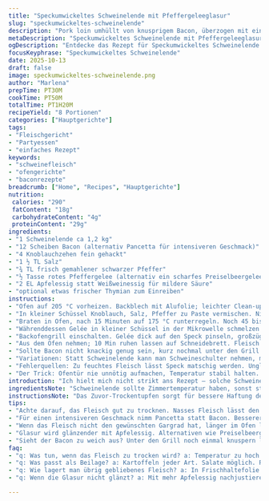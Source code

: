 ```yaml
---
title: "Speckumwickeltes Schweinelende mit Pfeffergeleeglasur"
slug: "speckumwickeltes-schweinelende"
description: "Pork loin umhüllt von knusprigem Bacon, überzogen mit einer würzigen Pfeffergeleeglasur. Gegart im Ofen, zuerst heiß, danach moderat, um saftiges Fleisch zu garantieren. Mit Weißweinessig verfeinert, der der Glasur Tiefe verleiht. Wichtig: Fleisch trocken tupfen, Bacon richtig einschlagen, Sitz prüfen. Mikrowelle hilft beim Schmelzen der Glasur, schnelles Intervallzwischenschalten verhindert Überkochen. Nach dem Gratinieren kurz ruhen lassen, damit Säfte sich verteilen. Ein Rezept mit Variationen in Zutaten und Kochzeiten, Tipps zur Fehlervermeidung inklusive."
metaDescription: "Speckumwickeltes Schweinelende mit Pfeffergeleeglasur – saftiges Fleisch, knuspriger Bacon und würzige Glasur für dein nächstes Festessen."
ogDescription: "Entdecke das Rezept für Speckumwickeltes Schweinelende mit Pfeffergeleeglasur. Ein Genuss für jeden Anlass, saftig und voll im Geschmack."
focusKeyphrase: "Speckumwickeltes Schweinelende"
date: 2025-10-13
draft: false
image: speckumwickeltes-schweinelende.png
author: "Marlena"
prepTime: PT30M
cookTime: PT50M
totalTime: PT1H20M
recipeYield: "8 Portionen"
categories: ["Hauptgerichte"]
tags:
- "Fleischgericht"
- "Partyessen"
- "einfaches Rezept"
keywords:
- "schweinefleisch"
- "ofengerichte"
- "baconrezepte"
breadcrumb: ["Home", "Recipes", "Hauptgerichte"]
nutrition: 
 calories: "290"
 fatContent: "18g"
 carbohydrateContent: "4g"
 proteinContent: "29g"
ingredients:
- "1 Schweinelende ca 1,2 kg"
- "12 Scheiben Bacon (alternativ Pancetta für intensiveren Geschmack)"
- "4 Knoblauchzehen fein gehackt"
- "1 ½ TL Salz"
- "¾ TL frisch gemahlener schwarzer Pfeffer"
- "½ Tasse rotes Pfeffergelee (alternativ ein scharfes Preiselbeergelee)"
- "2 EL Apfelessig statt Weißweinessig für mildere Säure"
- "optional etwas frischer Thymian zum Einreiben"
instructions:
- "Ofen auf 205 °C vorheizen. Backblech mit Alufolie; leichter Clean-up später. Fleisch auspacken, trocken tupfen mit Küchenpapier. Ist der Fleischfilm feucht bleibt Bacon nicht knackig."
- "In kleiner Schüssel Knoblauch, Salz, Pfeffer zu Paste vermischen. Nicht zu flüssig! Sonst läuft alles runter. Paste großzügig auf der Lende verteilen; jede Fläche einmassieren. Wer hat, nimmt frischen Thymian dazu. Dann Speckscheiben eng um den Braten wickeln; Enden darunter stecken, damit nichts aufplustert."
- "Braten in Ofen, nach 15 Minuten auf 175 °C runterregeln. Noch 45 bis 55 Minuten garen, bis Thermometer innen 63 °C anzeigt. Das ist rosa und saftig, nicht trocken. Tipp: Am besten Fleisch-Temperatur in dickster Stelle messen, und das Thermometer immer gleich einführen, sonst Unterschied."
- "Währenddessen Gelée in kleiner Schüssel in der Mikrowelle schmelzen. Intervalle zu je 10 Sekunden einhalten; umrühren zwischendurch. Sonst brennt Zucker leicht an, Geschmack kaputt. Apfelessig unterrühren. Säure bringt Balance und lässt Glasur glänzen."
- "Backofengrill einschalten. Gelée dick auf den Speck pinseln, großzügig. Wieder in den Ofen, bis Bacon knusprig knackt und Glasur blubbert. Aufpassen! Alle paar Minuten kontrollieren. Wenn Kohle-Geruch aufkommt, raus damit."
- "Aus dem Ofen nehmen; 10 Min ruhen lassen auf Schneidebrett. Fleisch entspannt, Säfte verteilen sich. Lende in Scheiben schneiden, restliche Glasur dazu reichen; mehr Aroma, mehr Crunch."
- "Sollte Bacon nicht knackig genug sein, kurz nochmal unter den Grill oder in trockenem heißen Topf knuspern. Wenn Glasur zu dick wird, mit etwas Wasser glatt rühren."
- "Variationen: Statt Schweinelende kann man Schweineschulter nehmen, muss aber länger garen und braucht etwas mehr Geduld. Pancetta gibt mehr Würze als Bacon, harmoniert besonders mit Apfelessig. Preiselbeergelee als Ersatz für Pfeffergelee – andere Noten, mehr säuerlich-süß."
- "Fehlerquellen: Zu feuchtes Fleisch lässt Speck matschig werden. Ungleichmäßiges Wickeln sorgt für trockenere Stellen. Wer keine Mikrowelle hat, Gelée im Wasserbad schmelzen, aber vorsichtig bleiben mit Hitze."
- "Der Trick: Ofentür nie unnötig aufmachen, Temperatur stabil halten. Aromatisch wird es, wenn ihr die Paste auch ein paar Stunden vorher macht und das Fleisch einzieht. Ich lasse beim letzten Mal Speck einige Minuten länger knusprig werden; der Kontrast zwischen knusprig und weich ist entscheidend."
introduction: "Ich hielt mich nicht strikt ans Rezept – solche Schweinelenden brauchen Timing und Gefühl. Die Baconhülle soll knusprig sein, das Fleisch trotzdem rosa. Knoblauchpaste statt rohem gehackten Knoblauch gibt mehr Tiefe, Salz und Pfeffer nicht einfach draufklatschen. Pfeffergelee bringt die Schärfe, aber die Gläser sind oft Quatsch; probier mal Apfelessig und rotes Pfeffergelee oder sogar Preiselbeere für eine andere Richtung. Mikrowelle zum Schmelzen der Glasur? Schneller als Wasserbad, aber Achtung; nichts anbrennen lassen. Man merkt schon am Klang des Specks, wann es richtig knackt. Restwärme zum Ruhen lassen zwingend – sonst läuft alles raus und die lange Wartezeit wirkt sich nicht aus."
ingredientsNote: "Schweinelende sollte Zimmertemperatur haben, sonst stockt Fleisch bei Hitze zu schnell. Bacon klappen Pancetta oder sogar Serrano- oder Parmaschinken für spezielle Note. Knoblauch paste statt pur gibt nicht punktuell, sondern rundherum Geschmack. Pfeffergelee ist Grundzutat, die man substituieren kann durch Preiselbeergelee mit Chiliflocken für mehr Schärfe. Apfelessig mildert Säure gegenüber Weißweinessig – kann auch Essig weglassen, dann mehr Frische durch Zitronensaft reinbringen. Beim Wickeln darauf achten, dass die Scheiben den Braten komplett einschließen, sonst wird Bacon stellenweise weich. Die Ruhephase nach dem Grillen nimmt man sich nie einfach so, sie ist zentral für Saftigkeit. Mikrowelle für Glasur okay, Wasserbad aber schonender und erlaubt bessere Kontrolle. Wer kleine Stücke hat, braucht weniger Zeit – Temperatur soll gleich bleiben, Gargrad strenger überwachen."
instructionsNote: "Das Zuvor-Trockentupfen sorgt für bessere Haftung des Bacons – das klappt oft nicht, wenn die Lende nass bleibt. Die Knoblauchpaste ist der Flavour-Base; unbedingt gleichmäßig verreiben, nicht nur oberflächlich. Temperaturänderung im Ofen ist kein Zauber – aber zwingend, um außen Hitze und innen schonendes Garen zu verbinden. Thermometer ist Friend, nicht Fetisch. Pfeffergelee verflüssigen mit Mikrowelle problemlos, aufpassen, dass es nicht spritzt oder zu heiß wird. Glasur großzügig auftragen und höchstwertige Gewürze nehmen, sonst wird es langweilig. Grillphase: Sicht und Hören sind primär, Farbe und Bratgeräusche die besten Kochpartners. Salz vor dem Einwickeln ist besser als späteres Nachwürzen. Ruhezeit mit lockerem Tuch bedecken, nicht luftdicht. Wenn das Ganze zu weich bleibt, im nächsten Versuch Bacon vorher kurz anbraten – aber Vorsicht, Rauch! Smoothes Gelée anrühren mit Essig ist das Finish, hilft, Geschmäcker zu bündeln."
tips:
- "Achte darauf, das Fleisch gut zu trocknen. Nasses Fleisch lässt den Bacon weich werden. Kein Geschmack. Knoblauchpaste gleichmäßig auftragen. Nicht zu flüssig, sonst rinnt alles ab."
- "Für einen intensiveren Geschmack nimm Pancetta statt Bacon. Besserer Umami. Zeit sparen mit Mikrowelle, aber höre genau hin, nichts anbrennen lassen. Die Temperatur ist entscheidend."
- "Wenn das Fleisch nicht den gewünschten Gargrad hat, länger im Ofen lassen, aber immer mit Thermometer messen. Thermometer in die dickste Stelle einführen. Temperatur muss stabil sein."
- "Glasur wird glänzender mit Apfelessig. Alternativen wie Preiselbeergelee für andere Geschmäcker ausprobieren. Wie immer: Ruhezeit nicht vergessen, Säfte verteilen sich damit."
- "Sieht der Bacon zu weich aus? Unter den Grill noch einmal knuspern lässt. Feuchtigkeit bleibt die größte Herausforderung. Probiere es beim nächsten Mal mit vorgebratenem Bacon."
faq:
- "q: Was tun, wenn das Fleisch zu trocken wird? a: Temperatur zu hoch. Niedriger garen und immer die dickste Stelle messen. Thermometer ist dein bester Freund."
- "q: Was passt als Beilage? a: Kartoffeln jeder Art. Salate möglich. Röstgemüse. Aber achte darauf, dass das Gericht nicht zu schwer wird."
- "q: Wie lagert man übrig gebliebenes Fleisch? a: In Frischhaltefolie einwickeln. Kühlschrank bis zu drei Tage. Oder einfrieren für bis zu drei Monate. Natürlich immer gut verpacken."
- "q: Wenn die Glasur nicht glänzt? a: Mit mehr Apfelessig nachjustieren. Alternativen sind wichtig. Oder direkt nach dem Braten optimal auftragen für den besten Glanz."

---
```

